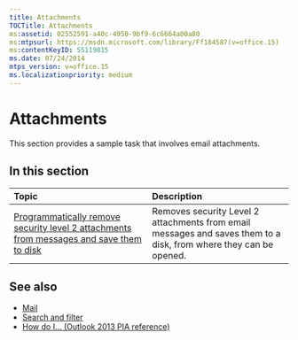 ```yaml
---
title: Attachments
TOCTitle: Attachments
ms:assetid: 02552591-a40c-4950-9bf9-6c6664a00a80
ms:mtpsurl: https://msdn.microsoft.com/library/Ff184587(v=office.15)
ms:contentKeyID: 55119815
ms.date: 07/24/2014
mtps_version: v=office.15
ms.localizationpriority: medium
---
```


# Attachments

This section provides a sample task that involves email attachments.

## In this section

|Topic|Description|
|:----|:----------|
|[Programmatically remove security level 2 attachments from messages and save them to disk](how-to-programmatically-remove-security-level-2-attachments-from-messages-and-save-them-to-disk.md)  |Removes security Level 2 attachments from email messages and saves them to a disk, from where they can be opened.|

## See also

- [Mail](mail.md)
- [Search and filter](search-and-filter.md)
- [How do I... (Outlook 2013 PIA reference)](how-do-i-outlook-2013-pia-reference.md)

